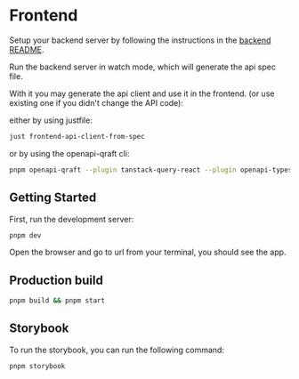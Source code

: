 # Frontend

Setup your backend server by following the instructions in the [backend README](../expensify-backend/README.md).

Run the backend server in watch mode, which will generate the api spec file.

With it you may generate the api client and use it in the frontend. (or use existing one if you didn't change the API code):

either by using justfile:

```sh
just frontend-api-client-from-spec
```

or by using the openapi-qraft cli:

```sh
pnpm openapi-qraft --plugin tanstack-query-react --plugin openapi-typescript ../expensify-backend/openapi-spec.yaml --output-dir lib/api
```

## Getting Started

First, run the development server:

```bash
pnpm dev
```

Open the browser and go to url from your terminal, you should see the app.

## Production build

```bash
pnpm build && pnpm start
```

## Storybook

To run the storybook, you can run the following command:

```bash
pnpm storybook
```
